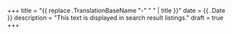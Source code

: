 +++ 
title = "{{ replace .TranslationBaseName "-" " " | title }}"
date = {{ .Date }} 
description = "This text is displayed in search result listings."
draft = true
+++